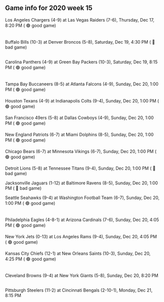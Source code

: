 ## Game info for 2020 week 15
Los Angeles Chargers (4-9) at Las Vegas Raiders (7-6), Thursday, Dec 17, 8:20 PM (	:green_circle: good game)

<br/>Buffalo Bills (10-3) at Denver Broncos (5-8), Saturday, Dec 19, 4:30 PM (	:red_circle: bad game)

<br/>Carolina Panthers (4-9) at Green Bay Packers (10-3), Saturday, Dec 19, 8:15 PM (	:green_circle: good game)

<br/>Tampa Bay Buccaneers (8-5) at Atlanta Falcons (4-9), Sunday, Dec 20, 1:00 PM (	:green_circle: good game)

Houston Texans (4-9) at Indianapolis Colts (9-4), Sunday, Dec 20, 1:00 PM (	:green_circle: good game)

San Francisco 49ers (5-8) at Dallas Cowboys (4-9), Sunday, Dec 20, 1:00 PM (	:green_circle: good game)

New England Patriots (6-7) at Miami Dolphins (8-5), Sunday, Dec 20, 1:00 PM (	:green_circle: good game)

Chicago Bears (6-7) at Minnesota Vikings (6-7), Sunday, Dec 20, 1:00 PM (	:green_circle: good game)

Detroit Lions (5-8) at Tennessee Titans (9-4), Sunday, Dec 20, 1:00 PM (	:red_circle: bad game)

Jacksonville Jaguars (1-12) at Baltimore Ravens (8-5), Sunday, Dec 20, 1:00 PM (	:red_circle: bad game)

Seattle Seahawks (9-4) at Washington Football Team (6-7), Sunday, Dec 20, 1:00 PM (	:green_circle: good game)

<br/>Philadelphia Eagles (4-8-1) at Arizona Cardinals (7-6), Sunday, Dec 20, 4:05 PM (	:green_circle: good game)

New York Jets (0-13) at Los Angeles Rams (9-4), Sunday, Dec 20, 4:05 PM (	:green_circle: good game)

Kansas City Chiefs (12-1) at New Orleans Saints (10-3), Sunday, Dec 20, 4:25 PM (	:green_circle: good game)

<br/>Cleveland Browns (9-4) at New York Giants (5-8), Sunday, Dec 20, 8:20 PM

<br/>Pittsburgh Steelers (11-2) at Cincinnati Bengals (2-10-1), Monday, Dec 21, 8:15 PM

